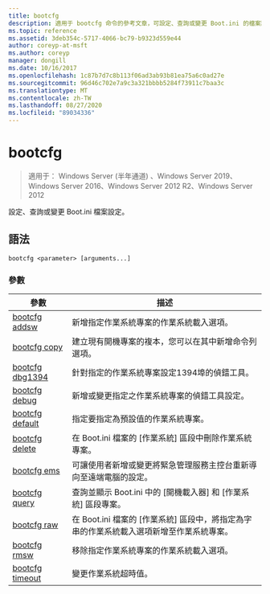 ```yaml
---
title: bootcfg
description: 適用于 bootcfg 命令的參考文章，可設定、查詢或變更 Boot.ini 的檔案設定。
ms.topic: reference
ms.assetid: 3deb354c-5717-4066-bc79-b9323d559e44
author: coreyp-at-msft
ms.author: coreyp
manager: dongill
ms.date: 10/16/2017
ms.openlocfilehash: 1c87b7d7c8b113f06ad3ab93b81ea75a6c0ad27e
ms.sourcegitcommit: 96d46c702e7a9c3a321bbbb5284f73911c7baa3c
ms.translationtype: MT
ms.contentlocale: zh-TW
ms.lasthandoff: 08/27/2020
ms.locfileid: "89034336"
---
```

# <a name="bootcfg"></a>bootcfg

> 適用于： Windows Server (半年通道) 、Windows Server 2019、Windows Server 2016、Windows Server 2012 R2、Windows Server 2012

設定、查詢或變更 Boot.ini 檔案設定。

## <a name="syntax"></a>語法

```
bootcfg <parameter> [arguments...]
```

### <a name="parameters"></a>參數

| 參數 | 描述 |
| --------- | ----------- |
| [bootcfg addsw](bootcfg-addsw.md) | 新增指定作業系統專案的作業系統載入選項。 |
| [bootcfg copy](bootcfg-copy.md) | 建立現有開機專案的複本，您可以在其中新增命令列選項。 |
| [bootcfg dbg1394](bootcfg-dbg1394.md) | 針對指定的作業系統專案設定1394埠的偵錯工具。 |
| [bootcfg debug](bootcfg-debug.md) | 新增或變更指定之作業系統專案的偵錯工具設定。 |
| [bootcfg default](bootcfg-default.md) | 指定要指定為預設值的作業系統專案。 |
| [bootcfg delete](bootcfg-delete.md) | 在 Boot.ini 檔案的 [作業系統] 區段中刪除作業系統專案。 |
| [bootcfg ems](bootcfg-ems.md) | 可讓使用者新增或變更將緊急管理服務主控台重新導向至遠端電腦的設定。 |
| [bootcfg query](bootcfg-query.md) | 查詢並顯示 Boot.ini 中的 [開機載入器] 和 [作業系統] 區段專案。 |
| [bootcfg raw](bootcfg-raw.md) | 在 Boot.ini 檔案的 [作業系統] 區段中，將指定為字串的作業系統載入選項新增至作業系統專案。 |
| [bootcfg rmsw](bootcfg-rmsw.md) | 移除指定作業系統專案的作業系統載入選項。 |
| [bootcfg timeout](bootcfg-timeout.md) | 變更作業系統超時值。 |
